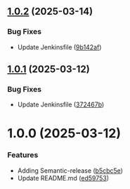 ## [1.0.2](https://github.com/csye7125-sp25-team05/api-server/compare/v1.0.1...v1.0.2) (2025-03-14)


### Bug Fixes

* Update Jenkinsfile ([9b142af](https://github.com/csye7125-sp25-team05/api-server/commit/9b142afc5b110957e47c6785fc75a2aad55db546))

## [1.0.1](https://github.com/csye7125-sp25-team05/api-server/compare/v1.0.0...v1.0.1) (2025-03-12)


### Bug Fixes

* Update Jenkinsfile ([372467b](https://github.com/csye7125-sp25-team05/api-server/commit/372467b441ecedec22323e7a9f0767b76fba0184))

# 1.0.0 (2025-03-12)


### Features

* Adding Semantic-release ([b5cbc5e](https://github.com/csye7125-sp25-team05/api-server/commit/b5cbc5e1b894a0fd2b65c507a6c3db363a14a7f5))
* Update README.md ([ed59753](https://github.com/csye7125-sp25-team05/api-server/commit/ed59753989efdb36a2c6272e2db9175e434dcf6a))

